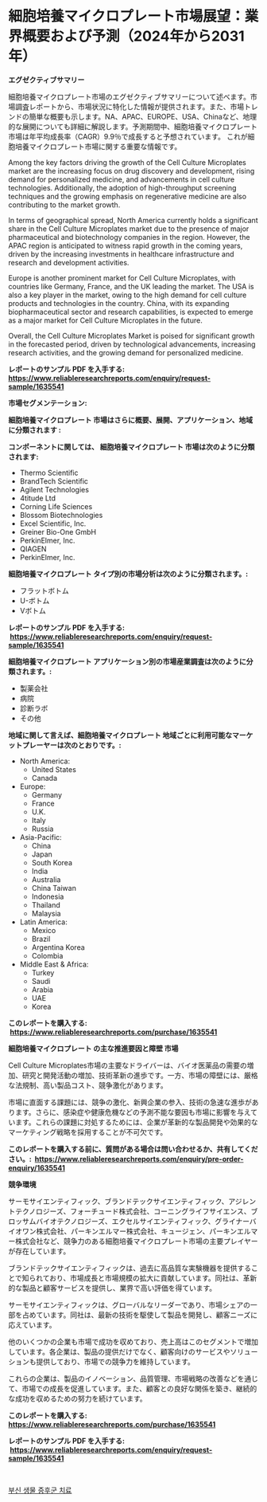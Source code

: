 <p><h1>細胞培養マイクロプレート市場展望：業界概要および予測（2024年から2031年）</h1></p><p><strong>エグゼクティブサマリー</strong></p>
<p><p>細胞培養マイクロプレート市場のエグゼクティブサマリーについて述べます。市場調査レポートから、市場状況に特化した情報が提供されます。また、市場トレンドの簡単な概要も示します。NA、APAC、EUROPE、USA、Chinaなど、地理的な展開についても詳細に解説します。予測期間中、細胞培養マイクロプレート市場は年平均成長率（CAGR）9.9％で成長すると予想されています。 これが細胞培養マイクロプレート市場に関する重要な情報です。</p><p>Among the key factors driving the growth of the Cell Culture Microplates market are the increasing focus on drug discovery and development, rising demand for personalized medicine, and advancements in cell culture technologies. Additionally, the adoption of high-throughput screening techniques and the growing emphasis on regenerative medicine are also contributing to the market growth.</p><p>In terms of geographical spread, North America currently holds a significant share in the Cell Culture Microplates market due to the presence of major pharmaceutical and biotechnology companies in the region. However, the APAC region is anticipated to witness rapid growth in the coming years, driven by the increasing investments in healthcare infrastructure and research and development activities.</p><p>Europe is another prominent market for Cell Culture Microplates, with countries like Germany, France, and the UK leading the market. The USA is also a key player in the market, owing to the high demand for cell culture products and technologies in the country. China, with its expanding biopharmaceutical sector and research capabilities, is expected to emerge as a major market for Cell Culture Microplates in the future.</p><p>Overall, the Cell Culture Microplates Market is poised for significant growth in the forecasted period, driven by technological advancements, increasing research activities, and the growing demand for personalized medicine.</p></p>
<p><strong>レポートのサンプル PDF を入手する: <a href="https://www.reliableresearchreports.com/enquiry/request-sample/1635541">https://www.reliableresearchreports.com/enquiry/request-sample/1635541</a></strong></p>
<p><strong>市場セグメンテーション:</strong></p>
<p><strong> 細胞培養マイクロプレート 市場はさらに概要、展開、アプリケーション、地域に分類されます :</strong></p>
<p><strong>コンポーネントに関しては、 細胞培養マイクロプレート 市場は次のように分類されます: &nbsp;</strong></p>
<p><ul><li>Thermo Scientific</li><li>BrandTech Scientific</li><li>Agilent Technologies</li><li>4titude Ltd</li><li>Corning Life Sciences</li><li>Blossom Biotechnologies</li><li>Excel Scientific, Inc.</li><li>Greiner Bio-One GmbH</li><li>PerkinElmer, Inc.</li><li>QIAGEN</li><li>PerkinElmer, Inc.</li></ul></p>
<p><strong> 細胞培養マイクロプレート タイプ別の市場分析は次のように分類されます。:</strong></p>
<p><ul><li>フラットボトム</li><li>U-ボトム</li><li>Vボトム</li></ul></p>
<p><strong>レポートのサンプル PDF を入手する: &nbsp;<a href="https://www.reliableresearchreports.com/enquiry/request-sample/1635541">https://www.reliableresearchreports.com/enquiry/request-sample/1635541</a></strong></p>
<p><strong> 細胞培養マイクロプレート アプリケーション別の市場産業調査は次のように分類されます。:</strong></p>
<p><ul><li>製薬会社</li><li>病院</li><li>診断ラボ</li><li>その他</li></ul></p>
<p><strong>地域に関して言えば、細胞培養マイクロプレート 地域ごとに利用可能なマーケットプレーヤーは次のとおりです。:</strong></p>
<p><ul>
    <li>
        North America:
        <ul>
            <li>United States</li>
            <li>Canada</li>
        </ul>
    </li>
    <li>
        Europe:
        <ul>
            <li>Germany</li>
            <li>France</li>
            <li>U.K.</li>
            <li>Italy</li>
            <li>Russia</li>
        </ul>
    </li>
    <li>
        Asia-Pacific:
        <ul>
            <li>China</li>
            <li>Japan</li>
            <li>South Korea</li>
            <li>India</li>
            <li>Australia</li>
            <li>China Taiwan</li>
            <li>Indonesia</li>
            <li>Thailand</li>
            <li>Malaysia</li>
        </ul>
    </li>
    <li>
        Latin America:
        <ul>
            <li>Mexico</li>
            <li>Brazil</li>
            <li>Argentina Korea</li>
            <li>Colombia</li>
        </ul>
    </li>
    <li>
        Middle East & Africa:
        <ul>
            <li>Turkey</li>
            <li>Saudi</li>
            <li>Arabia</li>
            <li>UAE</li>
            <li>Korea</li>
        </ul>
    </li>
    </ul></p>
<p><strong>このレポートを購入する: &nbsp;<a href="https://www.reliableresearchreports.com/purchase/1635541">https://www.reliableresearchreports.com/purchase/1635541</a></strong></p>
<p><strong>細胞培養マイクロプレート の主な推進要因と障壁 市場</strong></p>
<p><p>Cell Culture Microplates市場の主要なドライバーは、バイオ医薬品の需要の増加、研究と開発活動の増加、技術革新の進歩です。一方、市場の障壁には、厳格な法規制、高い製品コスト、競争激化があります。</p><p>市場に直面する課題には、競争の激化、新興企業の参入、技術の急速な進歩があります。さらに、感染症や健康危機などの予測不能な要因も市場に影響を与えています。これらの課題に対処するためには、企業が革新的な製品開発や効果的なマーケティング戦略を採用することが不可欠です。</p></p>
<p><strong>このレポートを購入する前に、質問がある場合は問い合わせるか、共有してください。:&nbsp; <a href="https://www.reliableresearchreports.com/enquiry/pre-order-enquiry/1635541">https://www.reliableresearchreports.com/enquiry/pre-order-enquiry/1635541</a></strong></p>
<p><strong>競争環境</strong></p>
<p><p>サーモサイエンティフィック、ブランドテックサイエンティフィック、アジレントテクノロジーズ、フォーチュード株式会社、コーニングライフサイエンス、ブロッサムバイオテクノロジーズ、エクセルサイエンティフィック、グライナーバイオワン株式会社、パーキンエルマー株式会社、キュージェン、パーキンエルマー株式会社など、競争力のある細胞培養マイクロプレート市場の主要プレイヤーが存在しています。</p><p>ブランドテックサイエンティフィックは、過去に高品質な実験機器を提供することで知られており、市場成長と市場規模の拡大に貢献しています。同社は、革新的な製品と顧客サービスを提供し、業界で高い評価を得ています。</p><p>サーモサイエンティフィックは、グローバルなリーダーであり、市場シェアの一部を占めています。同社は、最新の技術を駆使して製品を開発し、顧客ニーズに応えています。</p><p>他のいくつかの企業も市場で成功を収めており、売上高はこのセグメントで増加しています。各企業は、製品の提供だけでなく、顧客向けのサービスやソリューションも提供しており、市場での競争力を維持しています。</p><p>これらの企業は、製品のイノベーション、品質管理、市場戦略の改善などを通じて、市場での成長を促進しています。また、顧客との良好な関係を築き、継続的な成功を収めるための努力を続けています。</p></p>
<p><strong>このレポートを購入する: &nbsp; <a href="https://www.reliableresearchreports.com/purchase/1635541">https://www.reliableresearchreports.com/purchase/1635541</a></strong></p>
<p><strong>レポートのサンプル PDF を入手する: &nbsp;<a href="https://www.reliableresearchreports.com/enquiry/request-sample/1635541">https://www.reliableresearchreports.com/enquiry/request-sample/1635541</a></strong><strong></strong></p>
<p>&nbsp;</p>
<p><p><a href="https://github.com/Madalyell456456/Market-Research-Report-List-1/blob/main/23242486129.md">부신 생물 증후군 치료</a></p></p>